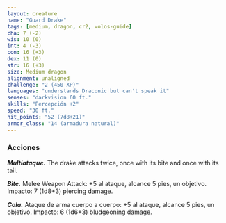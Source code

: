 ```yaml
---
layout: creature
name: "Guard Drake"
tags: [medium, dragon, cr2, volos-guide]
cha: 7 (-2)
wis: 10 (0)
int: 4 (-3)
con: 16 (+3)
dex: 11 (0)
str: 16 (+3)
size: Medium dragon
alignment: unaligned
challenge: "2 (450 XP)"
languages: "understands Draconic but can't speak it"
senses: "darkvision 60 ft."
skills: "Percepción +2"
speed: "30 ft."
hit_points: "52 (7d8+21)"
armor_class: "14 (armadura natural)"
---
```


### Acciones

***Multiataque.*** The drake attacks twice, once with its bite and once with its tail.

***Bite.*** Melee Weapon Attack: +5 al ataque, alcance 5 pies, un objetivo. Impacto: 7 (1d8+3) piercing damage.

***Cola.*** Ataque de arma cuerpo a cuerpo: +5 al ataque, alcance 5 pies, un objetivo. Impacto: 6 (1d6+3) bludgeoning damage.
